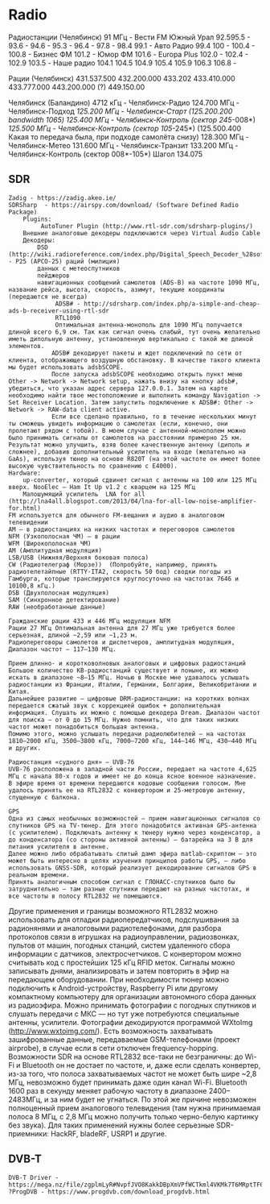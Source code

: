 # Radio
Радиостанции (Челябинск)
    91 МГц - Вести FM Южный Урал
    92.595.5 - 
    93.6 - 
    94.6 - 
    95.3 - 
    96.4 - 
    97.8 - 
    98.4
    99.1 - Авто Радио
    99.4
    100 - 
    100.4 - 
    100.8 - Бизнес ФМ
    101.2 - Юмор ФМ
    101.6 - Europa Plus
    102.0 - 
    102.4 - 
    102.9
    103.5 - Наше радио
    104.1
    104.5
    104.9
    105.4
    105.9
    106.3
    106.8 - 
    

Рации (Челябинск)
    431.537.500
    432.200.000
    433.202
    433.410.000
    433.777.000
    443.200.000 (?)
    449.150.00

Челябинск (Баландино)
    4712 кГц - Челябинск-Радио
    124.700 МГц - Челябинск-Подход
    *125.200 МГц - Челябинск-Старт (125.200.200 bandwidth 1065)
    125.400 МГц - Челябинск-Контроль (сектор 245*-008*)
    *125.500 МГц - Челябинск-Контроль (сектор 105*-245*) (125.500.400 Какая то передача была, при подходе самолёта снизу)
    128.300 МГц - Челябинск-Метео
    131.600 МГц - Челябинск-Транзит
    133.200 МГц - Челябинск-Контроль (сектор 008*-105*)
Шагол
    134.075
## SDR
    Zadig - https://zadig.akeo.ie/
    SDRSharp  - https://airspy.com/download/ (Software Defined Radio Package)
        Plugins:
             AutoTuner Plugin (http://www.rtl-sdr.com/sdrsharp-plugins/)
        Внешние аналоговые декодеры подключаются через Virtual Audio Cable
        Декодеры:
            DSD (http://wiki.radioreference.com/index.php/Digital_Speech_Decoder_%28software_package%29) - P25 (APCO-25) раций (милиция)
            данных с метеоспутников
            пейджеров
            навигационных сообщений самолетов (ADS-B) на частоте 1090 МГц, название рейса, высота, скорость, азимут, текущие координаты (передаются не всегда)
                 ADSB# - http://sdrsharp.com/index.php/a-simple-and-cheap-ads-b-receiver-using-rtl-sdr
                 RTL1090
                 Оптимальная антенна-монополь для 1090 МГц получается длиной всего 6,9 см. Так как сигнал очень слабый, тут очень желательно иметь дипольную антенну, установленную вертикально с такой же длиной элементов.
                ADSB# декодирует пакеты и ждет подключений по сети от клиента, отображающего воздушную обстановку. В качестве такого клиента мы будет использовать adsbSCOPE.
                После запуска adsbSCOPE необходимо открыть пункт меню Other -> Network -> Network setup, нажать внизу на кнопку adsb#, убедиться, что указан адрес сервера 127.0.0.1. Затем на карте необходимо найти твое местоположение и выполнить команду Navigation -> Set Receiver Location. Затем запустить подключение к ADSB#: Other -> Network -> RAW-data client active.
                Если все сделано правильно, то в течение нескольких минут ты сможешь увидеть информацию о самолетах (если, конечно, они пролетают рядом с тобой). В моем случае с антенной-монополем можно было принимать сигналы от самолетов на расстоянии примерно 25 км. Результат можно улучшить, взяв более качественную антенну (диполь и сложнее), добавив дополнительный усилитель на входе (желательно на GaAs), используя тюнер на основе R820T (на этой частоте он имеет более высокую чувствительность по сравнению с E4000).
    Hardware:
        up-converter, который сдвинет сигнал с антенны на 100 или 125 МГц вверх. NooElec — Ham It Up v1.2 с кварцем на 125 МГц
        Малошумящий усилитель  LNA for all (http://lna4all.blogspot.com/2013/04/lna-for-all-low-noise-amplifier-for.html)
    FM используется для обычного FM-вещания и аудио в аналоговом телевидении
    AM — в радиостанциях на низких частотах и переговоров самолетов
    NFM (Узкополосная ЧМ) — в рации
    WFM (Широкополосная ЧМ)
    AM (Амплитудная модуляция)
    LSB/USB (Нижняя/Верхняя боковая полоса)
    CW (Радиотелеграф (Морзе))  (Попробуйте, например, принять радиотелетайпные (RTTY-ITA2, скорость 50 бод) сводки погоды из Гамбурга, которые транслируются круглосуточно на частотах 7646 и 10100,8 кГц.)
    DSB (Двухполосная модуляция)
    SAM (Синхронное детектирование)
    RAW (необработанные данные)

    Гражданские рации 433 и 446 МГц модуляция NFM
    Рации 27 МГц Оптимальная антенна для 27 МГц уже требуется более серьезная, длиной ~2,59 или ~1,23 м.
    Радиопереговоры самолетов и диспетчеров, амплитудная модуляция, Диапазон частот — 117–130 МГц.
    
    Прием длинно- и коротковолновых аналоговых и цифровых радиостанций
    Большое количество КВ-радиостанций существует и поныне, их можно искать в диапазоне ~8–15 МГц. Ночью в Москве мне удавалось услышать радиостанции из Франции, Италии, Германии, Болгарии, Великобритании и Китая.
    Дальнейшее развитие — цифровые DRM-радиостанции: на коротких волнах передается сжатый звук с коррекцией ошибок + дополнительная информация. Слушать их можно с помощью декодера Dream. Диапазон частот для поиска — от 0 до 15 МГц. Нужно помнить, что для таких низких частот может понадобиться большая антенна.
    Помимо этого, можно услышать передачи радиолюбителей — на частотах 1810–2000 кГц, 3500–3800 кГц, 7000–7200 кГц, 144–146 МГц, 430–440 МГц и других.

    Радиостанция «судного дня» — UVB-76
    UVB-76 расположена в западной части России, передает на частоте 4,625 МГц с начала 80-х годов и имеет не до конца ясное военное назначение. В эфире время от времени передаются кодовые сообщения голосом. Мне удалось принять ее на RTL2832 с конвертором и 25-метровую антенну, спущенную с балкона.

    GPS
    Одна из самых необычных возможностей — прием навигационных сигналов со спутников GPS на TV-тюнер. Для этого понадобится активная GPS-антенна (с усилителем). Подключать антенну к тюнеру нужно через конденсатор, а до конденсатора (со стороны активной антенны) — батарейка на 3 В для питания усилителя в антенне.
    Далее можно либо обрабатывать слитый дамп эфира matlab-скриптом — это может быть интересно в целях изучения принципов работы GPS, — либо использовать GNSS-SDR, который реализует декодирование сигналов GPS в реальном времени.
    Принять аналогичным способом сигнал с ГЛОНАСС-спутников было бы затруднительно — там разные спутники передают на разных частотах, и все частоты в полосу RTL2832 не помещаются.

Другие применения и границы возможного
RTL2832 можно использовать для отладки радиопередатчиков, подслушивания за радионянями и аналоговыми радиотелефонами, для разбора протоколов связи в игрушках на радиоуправлении, радиозвонках, пультов от машин, погодных станций, систем удаленного сбора информации с датчиков, электросчетчиков. С конвертором можно считывать код с простейших 125 кГц RFID меток. Сигналы можно записывать днями, анализировать и затем повторить в эфир на передающем оборудовании. При необходимости тюнер можно подключить к Android-устройству, Raspberry Pi или другому компактному компьютеру для организации автономного сбора данных из радиоэфира.
Можно принимать фотографии с погодных спутников и слушать передачи с МКС — но тут уже потребуются специальные антенны, усилители. Фотографии декодируются программой WXtoImg (http://www.wxtoimg.com/).
Есть возможность захватывать зашифрованные данные, передаваемые GSM-телефонами (проект airprobe), в случае если в сети отключен frequency-hopping.
Возможности SDR на основе RTL2832 все-таки не безграничны: до Wi-Fi и Bluetooth он не достает по частоте, и, даже если сделать конвертер, из-за того, что полоса захватываемых частот не может быть шире ~2,8 МГц, невозможно будет принимать даже один канал Wi-Fi. Bluetooth 1600 раз в секунду меняет рабочую частоту в диапазоне 2400–2483МГц, и за ним будет не угнаться. По этой же причине невозможен полноценный прием аналогового телевидения (там нужна принимаемая полоса 8 МГц, с 2,8 МГц можно получить только черно-белую картинку без звука). Для таких применений нужны более серьезные SDR-приемники: HackRF, bladeRF, USRP1 и другие.
## DVB-T
    DVB-T Driver - https://mega.nz/file/zgplmLyR#NvpfJVO8KakkDBpXmVPfWCTkml4VKMk7T6MRptTF6dg
    ?ProgDVB - https://www.progdvb.com/download_progdvb.html